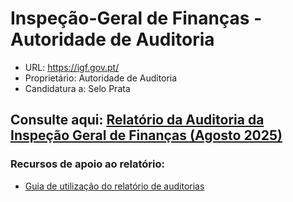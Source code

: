 # Inspeção-Geral de Finanças - Autoridade de Auditoria
- URL: https://igf.gov.pt/
- Proprietário: Autoridade de Auditoria
- Candidatura a: Selo Prata

## Consulte aqui: [Relatório da Auditoria da Inspeção Geral de Finanças (Agosto 2025)](https://unidade-acesso.github.io/report_004/relatorio_report_004.html)

### Recursos de apoio ao relatório:
- [Guia de utilização do relatório de auditorias](https://unidade-acesso.github.io/reports/guiao.html)
